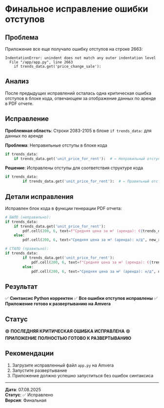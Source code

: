 # Финальное исправление ошибки отступов

## Проблема

Приложение все еще получало ошибку отступов на строке 2663:
```
IndentationError: unindent does not match any outer indentation level
  File "/app/app.py", line 2663
    if trends_data.get('price_change_sale'):
```

## Анализ

После предыдущих исправлений осталась одна критическая ошибка отступов в блоке кода, отвечающем за отображение данных по аренде в PDF отчете.

## Исправление

**Проблемная область**: Строки 2083-2105 в блоке `if trends_data:` для данных по аренде

**Проблема**: Неправильные отступы в блоке кода
```python
if trends_data:
    if trends_data.get('unit_price_for_rent'):  # ← Неправильный отступ
```

**Решение**: Исправлены отступы для соответствия структуре кода
```python
if trends_data:
        if trends_data.get('unit_price_for_rent'):  # ← Правильный отступ
```

## Детали исправления

Исправлен блок кода в функции генерации PDF отчета:

```python
# БЫЛО (неправильно):
if trends_data:
    if trends_data.get('unit_price_for_rent'):
        pdf.cell(200, 6, text=f"Средняя цена за м² (аренда): €{trends_data['unit_price_for_rent']:,.2f}", new_x=XPos.LMARGIN, new_y=YPos.NEXT)
    else:
        pdf.cell(200, 6, text="Средняя цена за м² (аренда): н/д", new_x=XPos.LMARGIN, new_y=YPos.NEXT)

# СТАЛО (правильно):
if trends_data:
        if trends_data.get('unit_price_for_rent'):
            pdf.cell(200, 6, text=f"Средняя цена за м² (аренда): €{trends_data['unit_price_for_rent']:,.2f}", new_x=XPos.LMARGIN, new_y=YPos.NEXT)
        else:
            pdf.cell(200, 6, text="Средняя цена за м² (аренда): н/д", new_x=XPos.LMARGIN, new_y=YPos.NEXT)
```

## Результат

✅ **Синтаксис Python корректен**
✅ **Все ошибки отступов исправлены**
✅ **Приложение готово к развертыванию на Amvera**

## Статус

🟢 **ПОСЛЕДНЯЯ КРИТИЧЕСКАЯ ОШИБКА ИСПРАВЛЕНА**
🟢 **ПРИЛОЖЕНИЕ ПОЛНОСТЬЮ ГОТОВО К РАЗВЕРТЫВАНИЮ**

## Рекомендации

1. Загрузите исправленный файл `app.py` на Amvera
2. Запустите развертывание
3. Приложение должно успешно запуститься без ошибок синтаксиса

---

**Дата**: 07.08.2025  
**Статус**: ✅ Исправлено  
**Версия**: Финальная
